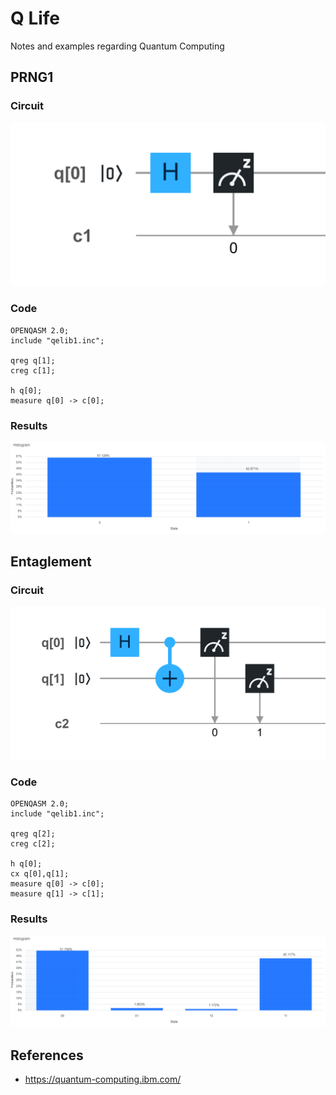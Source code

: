 # Q Life
Notes and examples regarding Quantum Computing

## PRNG1

### Circuit
![PRNG1](prng1.png)


### Code
```
OPENQASM 2.0;
include "qelib1.inc";

qreg q[1];
creg c[1];

h q[0];
measure q[0] -> c[0];
```

### Results
![PRNG1](prng1-results.png)

## Entaglement

### Circuit
![Entaglement](entaglement.png)


### Code
```
OPENQASM 2.0;
include "qelib1.inc";

qreg q[2];
creg c[2];

h q[0];
cx q[0],q[1];
measure q[0] -> c[0];
measure q[1] -> c[1];
```

### Results
![Entaglement](entaglement-results.png)


## References
* https://quantum-computing.ibm.com/
